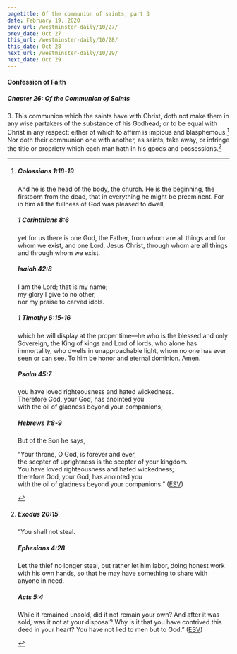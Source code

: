 ```yaml
---
pagetitle: Of the communion of saints, part 3
date: February 19, 2020
prev_url: /westminster-daily/10/27/
prev_date: Oct 27
this_url: /westminster-daily/10/28/
this_date: Oct 28
next_url: /westminster-daily/10/29/
next_date: Oct 29
---
```


#### Confession of Faith

##### Chapter 26: Of the Communion of Saints

3\. This communion which the saints have with Christ, doth not make them in any wise partakers of the substance of his Godhead; or to be equal with Christ in any respect: either of which to affirm is impious and blasphemous.[^fnref:wcf1] Nor doth their communion one with another, as saints, take away, or infringe the title or propriety which each man hath in his goods and possessions.[^fnref:wcf2]

[^fnref:wcf1]: <div class="esv"><h5>Colossians 1:18-19</h5> <div class="esv-text"><p id="p51001018.01-1">And he is the head of the body, the church. He is the beginning, the firstborn from the dead, that in everything he might be preeminent. For in him all the fullness of God was pleased to dwell,</p> </div><h5>1 Corinthians 8:6</h5> <div class="esv-text"><p id="p46008006.01-2">yet for us there is one God, the Father, from whom are all things and for whom we exist, and one Lord, Jesus Christ, through whom are all things and through whom we exist.</p> </div><h5>Isaiah 42:8</h5> <div class="esv-text"><div class="block-indent"> <p class="line-group" id="p23042008.01-3">I am the <span class="small-caps">Lord</span>; that is my name;<br /> <span class="indent"></span>my glory I give to no other,<br /> <span class="indent"></span>nor my praise to carved idols.</p> </div> </div><h5>1 Timothy 6:15-16</h5> <div class="esv-text"><p id="p54006015.01-4">which he will display at the proper time&#8212;he who is the blessed and only Sovereign, the King of kings and Lord of lords, who alone has immortality, who dwells in unapproachable light, whom no one has ever seen or can see. To him be honor and eternal dominion. Amen.</p> </div><h5>Psalm 45:7</h5> <div class="esv-text"><div class="block-indent"> <p class="line-group" id="p19045007.01-5"><span class="indent"></span>you have loved righteousness and hated wickedness.<br /> Therefore God, your God, has anointed you<br /> <span class="indent"></span>with the oil of gladness beyond your companions;</p> </div> </div><h5>Hebrews 1:8-9</h5> <div class="esv-text"><p class="same-paragraph" id="p58001008.01-6">But of the Son he says,</p> <div class="block-indent"> <p class="line-group" id="p58001008.07-6">&#8220;Your throne, O God, is forever and ever,<br /> <span class="indent"></span>the scepter of uprightness is the scepter of your kingdom.<br />  You have loved righteousness and hated wickedness;<br /> therefore God, your God, has anointed you<br /> <span class="indent"></span>with the oil of gladness beyond your companions.&#8221;  (<a href="http://www.esv.org" class="copyright">ESV</a>)</p> </div> </div> </div>

[^fnref:wcf2]: <div class="esv"><h5>Exodus 20:15</h5> <div class="esv-text"><p id="p02020015.01-1">&#8220;You shall not steal.</p> </div><h5>Ephesians 4:28</h5> <div class="esv-text"><p id="p49004028.01-2">Let the thief no longer steal, but rather let him labor, doing honest work with his own hands, so that he may have something to share with anyone in need.</p> </div><h5>Acts 5:4</h5> <div class="esv-text"><p id="p44005004.01-3">While it remained unsold, did it not remain your own? And after it was sold, was it not at your disposal? Why is it that you have contrived this deed in your heart? You have not lied to men but to God.&#8221;  (<a href="http://www.esv.org" class="copyright">ESV</a>)</p> </div> </div>

